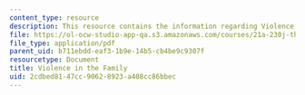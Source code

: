 ```yaml
---
content_type: resource
description: This resource contains the information regarding Violence in the Family.
file: https://ol-ocw-studio-app-qa.s3.amazonaws.com/courses/21a-230j-the-contemporary-american-family-spring-2004/2cdbed8147cc90628923a408cc86bbec_MIT21A_230JS04_violence.pdf
file_type: application/pdf
parent_uid: b711ebdd-eaf3-1b9e-14b5-cb4be9c9307f
resourcetype: Document
title: Violence in the Family
uid: 2cdbed81-47cc-9062-8923-a408cc86bbec
---
```

